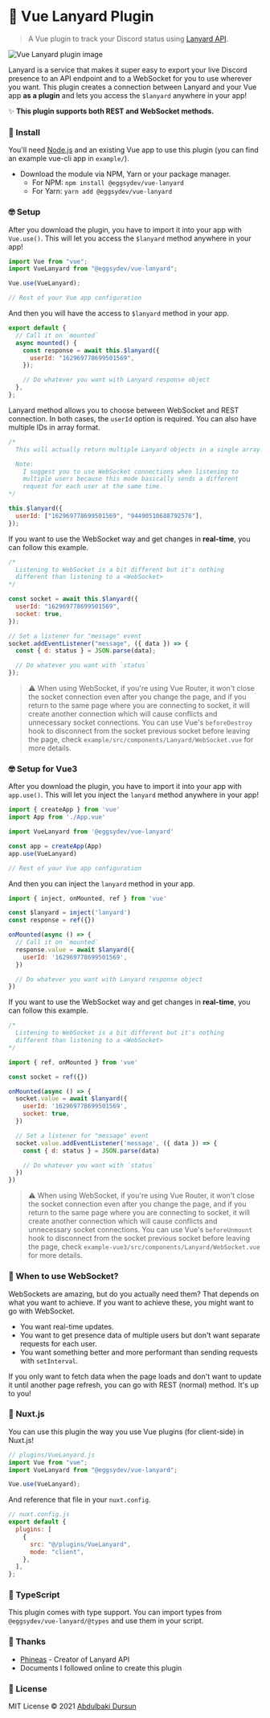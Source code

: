# 🚀 Vue Lanyard Plugin

> A Vue plugin to track your Discord status using [Lanyard API](https://github.com/Phineas/lanyard/).

<p align="center">

![Vue Lanyard plugin image](./images/readme.jpg)

</p>

Lanyard is a service that makes it super easy to export your live Discord presence to an API endpoint and to a WebSocket for you to use wherever you want. This plugin creates a connection between Lanyard and your Vue app **as a plugin** and lets you access the `$lanyard` anywhere in your app!

✨ **This plugin supports both REST and WebSocket methods.**

### 🔧 Install

You'll need [Node.js](https://nodejs.org) and an existing Vue app to use this plugin (you can find an example vue-cli app in `example/`).

- Download the module via NPM, Yarn or your package manager.
  - For NPM: `npm install @eggsydev/vue-lanyard`
  - For Yarn: `yarn add @eggsydev/vue-lanyard`

### 🤓 Setup

After you download the plugin, you have to import it into your app with `Vue.use()`. This will let you access the `$lanyard` method anywhere in your app!

```js
import Vue from "vue";
import VueLanyard from "@eggsydev/vue-lanyard";

Vue.use(VueLanyard);

// Rest of your Vue app configuration
```

And then you will have the access to `$lanyard` method in your app.

```js
export default {
  // Call it on `mounted`
  async mounted() {
    const response = await this.$lanyard({
      userId: "162969778699501569",
    });

    // Do whatever you want with Lanyard response object
  },
};
```

Lanyard method allows you to choose between WebSocket and REST connection. In both cases, the `userId` option is required. You can also have multiple IDs in array format.

```js
/*
  This will actually return multiple Lanyard objects in a single array.

  Note:
    I suggest you to use WebSocket connections when listening to
    multiple users because this mode basically sends a different
    request for each user at the same time.
*/

this.$lanyard({
  userId: ["162969778699501569", "94490510688792576"],
});
```

If you want to use the WebSocket way and get changes in **real-time**, you can follow this example.

```js
/*
  Listening to WebSocket is a bit different but it's nothing
  different than listening to a <WebSocket>
*/

const socket = await this.$lanyard({
  userId: "162969778699501569",
  socket: true,
});

// Set a listener for "message" event
socket.addEventListener("message", ({ data }) => {
  const { d: status } = JSON.parse(data);

  // Do whatever you want with `status`
});
```

> ⚠ When using WebSocket, if you're using Vue Router, it won't close the socket connection even after you change the page, and if you return to the same page where you are connecting to socket, it will create another connection which will cause conflicts and unnecessary socket connections. You can use Vue's `beforeDestroy` hook to disconnect from the socket previous socket before leaving the page, check `example/src/components/Lanyard/WebSocket.vue` for more details.

### 🤓 Setup for Vue3

After you download the plugin, you have to import it into your app with `app.use()`. This will let you inject the `lanyard` method anywhere in your app!

```js
import { createApp } from 'vue'
import App from './App.vue'

import VueLanyard from '@eggsydev/vue-lanyard'

const app = createApp(App)
app.use(VueLanyard)

// Rest of your Vue app configuration
```

And then you can inject the `lanyard` method in your app.

```js
import { inject, onMounted, ref } from 'vue'

const $lanyard = inject('lanyard')
const response = ref({})

onMounted(async () => {
  // Call it on `mounted`
  response.value = await $lanyard({
    userId: '162969778699501569',
  })

  // Do whatever you want with Lanyard response object
})
```

If you want to use the WebSocket way and get changes in **real-time**, you can follow this example.

```js
/*
  Listening to WebSocket is a bit different but it's nothing
  different than listening to a <WebSocket>
*/

import { ref, onMounted } from 'vue'

const socket = ref({})

onMounted(async () => {
  socket.value = await $lanyard({
    userId: '162969778699501569',
    socket: true,
  })

  // Set a listener for "message" event
  socket.value.addEventListener('message', ({ data }) => {
    const { d: status } = JSON.parse(data)

    // Do whatever you want with `status`
  })
})
```

> ⚠ When using WebSocket, if you're using Vue Router, it won't close the socket connection even after you change the page, and if you return to the same page where you are connecting to socket, it will create another connection which will cause conflicts and unnecessary socket connections. You can use Vue's `beforeUnmount` hook to disconnect from the socket previous socket before leaving the page, check `example-vue3/src/components/Lanyard/WebSocket.vue` for more details.

### 🤔 When to use WebSocket?

WebSockets are amazing, but do you actually need them? That depends on what you want to achieve. If you want to achieve these, you might want to go with WebSocket.

- You want real-time updates.
- You want to get presence data of multiple users but don't want separate requests for each user.
- You want something better and more performant than sending requests with `setInterval`.

If you only want to fetch data when the page loads and don't want to update it until another page refresh, you can go with REST (normal) method. It's up to you!

### 🌟 Nuxt.js

You can use this plugin the way you use Vue plugins (for client-side) in Nuxt.js!

```js
// plugins/VueLanyard.js
import Vue from "vue";
import VueLanyard from "@eggsydev/vue-lanyard";

Vue.use(VueLanyard);
```

And reference that file in your `nuxt.config`.

```js
// nuxt.config.js
export default {
  plugins: [
    {
      src: "@/plugins/VueLanyard",
      mode: "client",
    },
  ],
};
```

### 🔗 TypeScript

This plugin comes with type support. You can import types from `@eggsydev/vue-lanyard/@types` and use them in your script.

### 🎉 Thanks

- [Phineas](https://github.com/Phineas/) - Creator of Lanyard API
- Documents I followed online to create this plugin

### 📝 License

MIT License © 2021 [Abdulbaki Dursun](https://github.com/eggsy)
